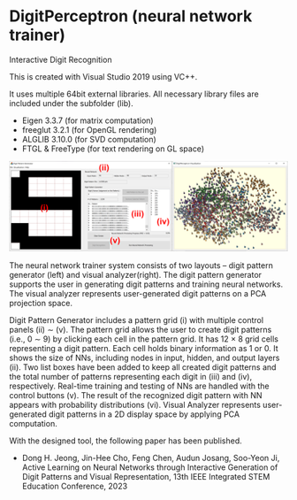 # DigitPerceptron (neural network trainer)
Interactive Digit Recognition

This is created with Visual Studio 2019 using VC++.

It uses multiple 64bit external libraries. All necessary library files are included under the subfolder (lib).
- Eigen 3.3.7 (for matrix computation)
- freeglut 3.2.1 (for OpenGL rendering)
- ALGLIB 3.10.0  (for SVD computation)
- FTGL & FreeType (for text rendering on GL space)


![Screenshot](assets/overview.png)


The neural network trainer system consists of two layouts – digit pattern generator (left) and visual analyzer(right). The digit pattern generator supports the user in generating digit patterns and training neural networks. The visual analyzer represents user-generated digit patterns on a PCA projection space.

Digit Pattern Generator includes a pattern grid (i) with multiple control panels (ii) $\sim$ (v). The pattern grid allows the user to create digit patterns (i.e., 0 $\sim$ 9) by clicking each cell in the pattern grid. It has 12 × 8 grid cells representing a digit pattern. Each cell holds binary information as 1 or 0. It shows the size of NNs, including nodes in input, hidden, and output layers (ii). Two list boxes have been added to keep all created digit patterns and the total number of patterns representing each digit in (iii) and (iv), respectively. Real-time training and testing of NNs are handled with the control buttons (v). The result of the recognized digit pattern with NN appears with probability distributions (vi). Visual Analyzer represents user-generated digit patterns in a 2D display space by applying PCA computation. 


With the designed tool, the following paper has been published. 
- Dong H. Jeong, Jin-Hee Cho, Feng Chen, Audun Josang, Soo-Yeon Ji, Active Learning on Neural Networks through Interactive Generation of Digit Patterns and Visual Representation, 13th IEEE Integrated STEM Education Conference, 2023
